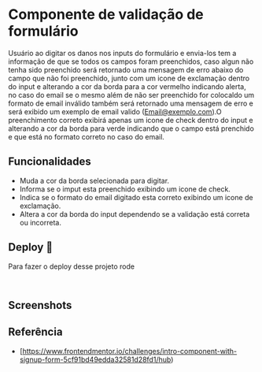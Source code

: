 # Componente de validação de formulário

Usuário ao digitar os danos nos inputs do formulário e envia-los tem a informação de que se todos os campos foram preenchidos, caso algun não tenha sido preenchido será retornado uma mensagem de erro abaixo do campo que não foi preenchido, junto com um icone de exclamação dentro do input e alterando a cor da borda para a cor vermelho indicando alerta, no caso do email se o mesmo além de não ser preenchido for colocaldo um formato de email inválido também será retornado uma mensagem de erro e será exibido um exemplo de email valido (Email@exemplo.com).O preenchimento correto exibirá apenas um icone de check dentro do input e alterando a cor da borda para verde indicando que o campo está prenchido e que está no formato correto no caso do email.


## Funcionalidades

- Muda a cor da borda selecionada para digitar.
- Informa se o imput esta preenchido exibindo um icone de check.
- Indica se o formato do email digitado esta correto exibindo um icone de exclamação.
- Altera a cor da borda do input dependendo se a validação está correta ou incorreta.


## Deploy 🚀

Para fazer o deploy desse projeto rode

```bash
  
```

## Screenshots




## Referência

 - [https://www.frontendmentor.io/challenges/intro-component-with-signup-form-5cf91bd49edda32581d28fd1/hub)
